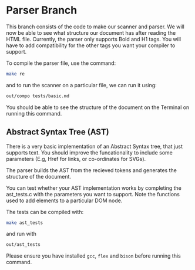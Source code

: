 # Parser Branch

This branch consists of the code to make our scanner and parser. We will now be able to see what structure our document has after reading the HTML file. Currently, the parser only supports Bold and H1 tags. You will have to add compatibility for the other tags you want your compiler to support.

To compile the parser file, use the command:

```bash
make re
```

and to run the scanner on a particular file, we can run it using:

```bash
out/compo tests/basic.md 
```

You should be able to see the structure of the document on the Terminal on running this command.

## Abstract Syntax Tree (AST)
There is a very basic implementation of an Abstract Syntax tree, that just supports text. You should improve the funcationality to include some parameters (E.g, Href for links, or co-ordinates for SVGs).

The parser builds the AST from the recieved tokens and generates the structure of the document.

You can test whether your AST implementation works by completing the ast_tests.c with the parameters you want to support. Note the functions used to add elements to a particular DOM node.

The tests can be compiled with:

```bash
make ast_tests
```

and run with 
```bash
out/ast_tests
```

Please ensure you have installed `gcc`, `flex` and `bison` before running this command.
